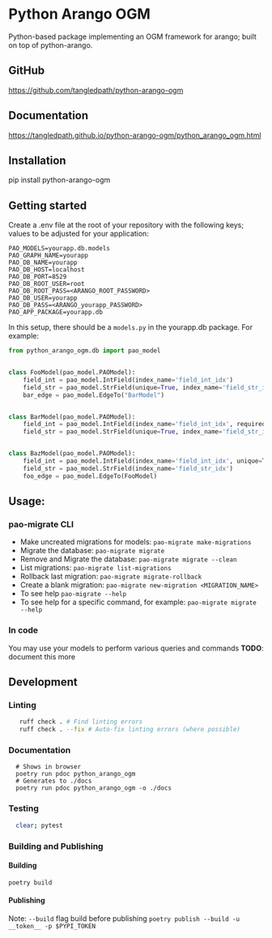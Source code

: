 # Python Arango OGM
Python-based package implementing an OGM framework for arango; built on top of python-arango.

## GitHub
https://github.com/tangledpath/python-arango-ogm

## Documentation
https://tangledpath.github.io/python-arango-ogm/python_arango_ogm.html

## Installation
pip install python-arango-ogm

## Getting started
Create a .env file at the root of your repository with the following keys; values to be adjusted for your application: 
```
PAO_MODELS=yourapp.db.models
PAO_GRAPH_NAME=yourapp
PAO_DB_NAME=yourapp
PAO_DB_HOST=localhost
PAO_DB_PORT=8529
PAO_DB_ROOT_USER=root
PAO_DB_ROOT_PASS=<ARANGO_ROOT_PASSWORD>
PAO_DB_USER=yourapp 
PAO_DB_PASS=<ARANGO_yourapp_PASSWORD>
PAO_APP_PACKAGE=yourapp.db
```

In this setup, there should be a `models.py` in the yourapp.db package.  For example:

```python
from python_arango_ogm.db import pao_model


class FooModel(pao_model.PAOModel):
    field_int = pao_model.IntField(index_name='field_int_idx')
    field_str = pao_model.StrField(unique=True, index_name='field_str_idx')
    bar_edge = pao_model.EdgeTo("BarModel")


class BarModel(pao_model.PAOModel):
    field_int = pao_model.IntField(index_name='field_int_idx', required=True)
    field_str = pao_model.StrField(unique=True, index_name='field_str_idx')


class BazModel(pao_model.PAOModel):
    field_int = pao_model.IntField(index_name='field_int_idx', unique=True, required=True)
    field_str = pao_model.StrField(index_name='field_str_idx')
    foo_edge = pao_model.EdgeTo(FooModel)
```

## Usage:
### pao-migrate CLI
* Make uncreated migrations for models: `pao-migrate make-migrations`
* Migrate the database: `pao-migrate migrate`
* Remove and Migrate the database: `pao-migrate migrate --clean`
* List migrations: `pao-migrate list-migrations`
* Rollback last migration: `pao-migrate migrate-rollback`
* Create a blank migration: `pao-migrate new-migration <MIGRATION_NAME>`
* To see help `pao-migrate --help`
* To see help for a specific command, for example: `pao-migrate migrate --help`

### In code
You may use your models to perform various queries and commands
**TODO**: document this more

## Development
### Linting
```bash
   ruff check . # Find linting errors
   ruff check . --fix # Auto-fix linting errors (where possible)
```

### Documentation
```
  # Shows in browser
  poetry run pdoc python_arango_ogm
  # Generates to ./docs
  poetry run pdoc python_arango_ogm -o ./docs
```

### Testing
```bash
  clear; pytest
```

### Building and Publishing
#### Building
`poetry build`
#### Publishing
Note: `--build` flag build before publishing
`poetry publish --build -u __token__ -p $PYPI_TOKEN`
